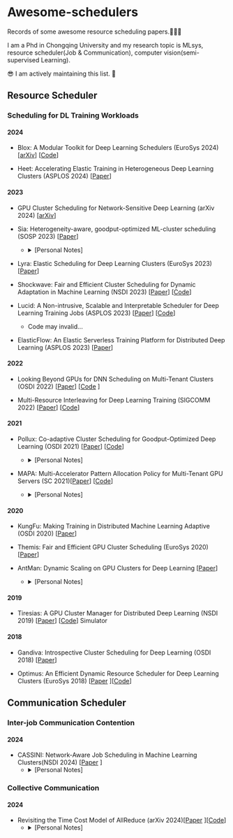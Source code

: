 # Awesome-schedulers
Records of some awesome resource scheduling papers.🚀🚀🚀

I am a Phd in Chongqing University and my research topic is MLsys, resource scheduler(Job & Communication), computer vision(semi-supervised Learning).

😎 I am actively maintaining this list. 💪
## Resource Scheduler
### Scheduling for DL Training Workloads
#### 2024

* Blox: A Modular Toolkit for Deep Learning Schedulers (EuroSys 2024) [[arXiv](https://arxiv.org/pdf/2312.12621)]  [[Code](https://github.com/msr-fiddle/blox)]

* Heet: Accelerating Elastic Training in Heterogeneous  Deep Learning Clusters (ASPLOS 2024) [[Paper](https://dl.acm.org/doi/10.1145/3620665.3640375)]

#### 2023
* GPU Cluster Scheduling for Network-Sensitive Deep Learning (arXiv 2024) [[arXiv](https://arxiv.org/abs/2401.16492)]

* Sia: Heterogeneity-aware, goodput-optimized ML-cluster scheduling (SOSP 2023) [[Paper](https://dl.acm.org/doi/10.1145/3600006.3613175)]
  - <details>  
    <summary>[Personal Notes]</summary>
    
    # Background
    Sia categorizes the existing schedulers as follows:
    
    (1) Heterogeneity-aware Schedulers: Focus on the heterogeneity of resources, considering the computational performance differences between different GPUs.
    
    (2) Adaptivity-aware Schedulers: **Focus on the elasticity of tasks**, which can adjust the number of GPU allocations according to the resource status of the cluster, such as dynamically adjusting the mini-batch size, automatically increasing or decreasing GPU resources.
    
    (3) Traditional Static Schedulers: Adopt **fixed resource allocation strategies**, such as specifying GPU requirements at the time of task submission, which cannot be adjusted adaptively according to the cluster load.
    
    The existing scheduler cannot optimize simultaneously:
    
    1) Utilization of heterogeneous GPU resources
    
       2) Dynamic adaptation capability of tasks
    
       3) Overall throughput/goodput
    
    For example:
    
    Gavel, when the load is high, due to the inability to adjust the scale of tasks, can lead to inefficient utilization of GPU resources.
    
    Pollux cannot effectively match tasks with GPUs in heterogeneous clusters, causing some tasks to run on **inappropriate GPUs**, affecting training efficiency.
        
    # Innovations  
    (1) At the same time, optimize GPU resource heterogeneity and task elasticity
    
    (2) Low-overhead Throughput Modeling Method
    
    - Existing schedulers require a large amount of experimental data to measure the throughput of different tasks on different GPU resources before scheduling, which leads to:
    
      - **High data collection costs** (requires running a large number of benchmark tests in advance).
    
      - **Low scheduling efficiency for new tasks** (requires waiting for sufficient test data).
    
      The throughput of GPU tasks is affected by various factors such as **GPU type, the computational characteristics of the task itself, and the number of GPUs**. Traditional methods need to **completely traverse all possible GPU combinations**, resulting in excessive computational overhead.
    
    **Sia adopts a "Bootstrap Throughput Modeling" method**, with the core idea being:
    
    - When a task is submitted, **only the minimum test is performed on a single GPU** to obtain basic throughput data.
    
      - A simple **ratio model** (ratio model) is used to predict the throughput on different GPU types:
    
        - For example, if the throughput of a task on a T4 GPU is X, and the standard throughput on an A100 is 2X, it is inferred that the throughput on the A100 is also 2X.
    
    (3) Introduction of Integer Linear Programming (ILP) Scheduling Optimization Framework
    
    Most existing methods adopt **heuristic scheduling algorithms**, leading to:
    
    - **Too large search space**: For a large GPU cluster, there may be thousands or even tens of thousands of GPU task allocation schemes, and simple heuristic search is difficult to find the global optimal solution.
    
      - **Poor adaptability**: When task load changes dynamically, heuristic methods cannot quickly adjust the matching of tasks and resources, leading to a decrease in scheduling efficiency.
    
    Pollux uses **Genetic Algorithm (GA)** for task allocation, but this method has **high computational cost and poor scalability**, and when the GPU scale reaches 1000+, the scheduling time may exceed 10 minutes.
    
    Integer Linear Programming (ILP) is more suitable for complex GPU task scheduling problems than traditional heuristic methods.
    
    - **Sia uses ILP for global optimization, which can optimize multiple factors simultaneously, such as task throughput, GPU type matching, and task fairness.**
    
      - ILP ensures through constraint conditions:
    
        - **Tasks are not allocated to overloaded GPUs**.
    
        - **The allocation of GPU resources for tasks can be dynamically adjusted according to the load**.
    
        - **Resource allocation between different tasks is fair** (i.e., no task will occupy a large amount of GPU resources for a long time).
    
      - **Sia's ILP scheduling method can complete optimization calculations in a few seconds, allowing it to scale to large clusters with 2000+ GPUs.**

    (4) Scalable Phased Scheduling Strategy
    
    Existing schedulers typically use **single-phase scheduling**, which means deciding the GPU allocation for all tasks simultaneously in each scheduling round. However, this method has the following issues:
    
    - **High computational cost**: In large-scale GPU clusters, each scheduling round requires searching through a large number of GPU combinations, resulting in high computational complexity.
    
      - **Poor adaptability**: During task execution, GPU resources may change dynamically (such as task completion or new tasks joining), and single-phase scheduling cannot adjust quickly.
    
      - **GPU resource fragmentation**: Tasks may be randomly assigned to GPUs, leading to underutilization of GPU resources.
    
    **Sia adopts a "two-phase scheduling" strategy:**
    
    1. **Resource Allocation**: Decide the GPU type and quantity for tasks first to maximize throughput.
    
       2. **Resource Mapping**: Then, based on the allocation results, find the optimal GPU combination in the physical cluster to reduce GPU migration costs.
    
    (5) Optimizing Fairness and GPU Task Scheduling Strategy
    
    Existing methods (such as Shockwave, Pollux) cannot achieve the best balance between fairness and throughput:
    
    - Shockwave emphasizes fairness too much, leading to a decrease in overall throughput.
    
      - Pollux tends to maximize throughput, resulting in some tasks not receiving GPU resources for a long time.
    
      - **Sia achieves scheduling optimization through "Fairness Parameter":**
    
        - **The GPU allocation for tasks can be adjusted according to different priorities**, ensuring that all tasks have a chance to obtain GPU resources.
    
        - **The scheduler can adjust the fairness parameter to find the best balance point between throughput and fairness**.
    
        - **Compared to Pollux, Sia increases throughput while reducing the waiting time for tasks, improving the overall efficiency of the cluster.**

      </details>
  * Lyra: Elastic Scheduling for Deep Learning Clusters (EuroSys 2023) [[Paper](https://dl.acm.org/doi/10.1145/3552326.3587445)]

  * Shockwave: Fair and Efficient Cluster Scheduling for Dynamic Adaptation in Machine Learning (NSDI 2023) [[Paper](https://www.usenix.org/conference/nsdi23/presentation/zheng)]  [[Code](https://github.com/uw-mad-dash/shockwave)]

  * Lucid: A Non-intrusive, Scalable and Interpretable Scheduler for Deep Learning Training Jobs (ASPLOS 2023) [[Paper](https://dl.acm.org/doi/10.1145/3575693.3575705)] [[Code](https://github.com/S-Lab-System-Group/Lucid)]
    - Code may invalid...

  * ElasticFlow: An Elastic Serverless Training Platform for Distributed Deep Learning (ASPLOS 2023) [[Paper](https://dl.acm.org/doi/10.1145/3575693.3575721)]

#### 2022
* Looking Beyond GPUs for DNN Scheduling on Multi-Tenant Clusters (OSDI 2022) [[Paper](https://www.usenix.org/conference/osdi22/presentation/mohan)] [[Code](https://github.com/msr-fiddle/synergy) ]

* Multi-Resource Interleaving for Deep Learning Training (SIGCOMM 2022) [[Paper](http://yibozhu.com/doc/muri-sigcomm22.pdf)] [[Code](https://github.com/Rivendile/Muri)]

#### 2021
* Pollux: Co-adaptive Cluster Scheduling for Goodput-Optimized Deep Learning (OSDI 2021) [[Paper](https://www.usenix.org/conference/osdi21/presentation/qiao)] [[Code](https://github.com/petuum/adaptdl)] 
  - <details>  
    <summary>[Personal Notes]</summary>  
  
      # Problem Statement  
      The elastic scheduler can dynamically select the number of resources but ignores adjustments to model hyperparameters (batch size & learning rate).  
    
      # Innovations  
      1. **Elastic and Resource-Adaptive DLT Job Scheduler**: A novel scheduler that adapts to resource availability.  
      2. **Balancing Throughput and Statistical Efficiency**: DL jobs should strike a balance between system throughput and statistical efficiency.  
      3. **Goodput Definition**: $\( \text{goodput} = \text{throughput} \times \text{statistical efficiency} \)  $
      4. **Dynamic Adjustment of Batch Size and Learning Rate**: At the job level, Pollux dynamically adjusts batch size and learning rate to optimally utilize allocated resources based on goodput.  
      5. **Dynamic Resource Reallocation**: Resources are dynamically (re)allocated based on the throughput of jobs across the shared cluster, including objectives like fairness and job completion time, according to the Speedup Function.  
      6. **Multi-Objective Optimization Problem Modeling**: The problem is modeled as a multi-objective optimization issue, solved using genetic algorithms.  
    
      # Limitations Analysis  
      1. **Large Solution Space**: The coupling of resource allocation and job placement leads to a large solution space, resulting in slow solving speeds and difficulties in scaling to large clusters (Sia).  
      2. **Impact on Model Accuracy**: Dynamically adjusting batch size may reduce the accuracy of model tasks.  
    </details> 

* MAPA: Multi-Accelerator Pattern Allocation Policy for Multi-Tenant GPU Servers (SC 2021)[[Paper](https://dl.acm.org/doi/pdf/10.1145/3458817.3480853)]  [[Code](https://github.com/socal-ucr/MAPA)] 
  - <details>
      <summary>[Personal Notes]</summary> 
    
      # Problem Statement 
      The existing resource allocation strategies are unable to effectively address the communication patterns between complex topological interconnections and diverse ML workloads, resulting in fragmentation.
  
      # Motivations
      1. The heterogeneous connection methods (NVLink, PCIe) have different bandwidths, and the connection of accelerators is not uniform, which can be affected by the low-bandwidth PCIe links.
      2. The co-located placement method poses challenges for high-performance workloads, affecting both performance and security.
      3. There are differences in fragmentation impact and the bandwidth sensitivity of ML tasks.
  
      # Innovations 
      1. **Abstract Graph**: Abstract multiple accelerator applications and servers into smaller application graphs and larger hardware graphs. The application graph captures the demands of computational accelerators and the communication topology of workloads among accelerators (communication patterns between GPUs); the hardware graph captures the topology of the accelerator system (vertices represent computational accelerators such as GPUs, while edges represent the available hardware connections on the server, such as NVLink and PCIe).
      2. Consider fragmentation and application bandwidth sensitivity during resource allocation.
      3. Employ a graph pattern matching approach to quantify the quality of resource allocation using fractions.
  
      # Summary
      This article has provided me with some insights regarding "predicting the bandwidth required for communication." For elastic scheduling, when tasks are adaptive, the effBW method (from this article) can be used to predict the bandwidth needed for communication based on different resource allocation schemes. 

      Additionally, the author's analysis of the scheduling process has also inspired me. To maximize the overall performance of scheduled jobs, the pattern selection strategy must consider: 
      1.  The effective bandwidth allocated.
      2.  The bandwidth sensitivity of the jobs (using known bandwidth sensitivity, as shown in Figure 6, primarily through analyzing the relationship between execution time and the allocated link). 
      3.  Avoiding the situation where future bandwidth-sensitive jobs lack effective bandwidth.
  
</details> 

#### 2020
* KungFu: Making Training in Distributed Machine Learning Adaptive (OSDI 2020) [[Paper](https://www.usenix.org/conference/osdi20/presentation/mai)]
  
* Themis: Fair and Efficient GPU Cluster Scheduling (EuroSys 2020) [[Paper](https://www.usenix.org/conference/nsdi20/presentation/mahajan)]

* AntMan: Dynamic Scaling on GPU Clusters for Deep Learning [[Paper](https://www.usenix.org/system/files/osdi20-xiao.pdf)]
  - <details>
    <summary>[Personal Notes]</summary> 
    
    I got a scholar's summary of this paper on Zhihu, and I would like to share it with you here. [[Summary](https://zhuanlan.zhihu.com/p/451238714)]
    Especially Section 2.3, I will quote the content here.
    
    # Challenges & Solutions
    The design of the Local Coordinator incorporates considerations for dynamic allocation of display memory and computing resources, mainly addressing the following three issues:
    
    - Q1:How to ensure the performance of the resource-guarantee tasks?
    
    - A1: For the first question, AntMan's approach is to first ensure the stable execution of the resource-guarantee tasks; then allocate GPU memory and computational units to opportunistic tasks; finally, observe whether the performance of the resource-guarantee tasks has been affected. The method to judge whether the performance has been affected is to observe the execution time of the mini-batch.
    
    - Q2:How to handle the surge in demand for resource-guarantee tasks?
    
    - A2: If it is a memory mutation situation, first use host memory as temporary storage to reduce the use of GPU memory for opportunistic tasks; then increase the GPU memory allocation for resource-guarantee tasks. The same method applies to a surge in demand for computational units.
    
    - Q3:How to use a greedy method to maximize the performance of opportunistic tasks?

    - A3: The scenario of the last question is when multi-GPU tasks are waiting for GPU resources, the situation of GPU idle resources that have already been allocated. For this problem, AntMan's solution is to use a greedy algorithm to maximize the efficiency of GPU VRAM usage. "Figure 10" shows the practical basis for using a greedy algorithm—the performance gap perceived in terms of VRAM limitations of different models is very large, for example, reducing the SR model's 90% VRAM allocation only results in a 25% performance loss, while reducing the ResNet model's 10% VRAM causes a 60% performance loss. Therefore, AntMan prioritizes allocating GPUs to tasks that can improve performance in the opportunistic task competition scenario.
    </details> 
    
#### 2019
* Tiresias: A GPU Cluster Manager for Distributed Deep Learning (NSDI 2019) [[Paper](https://www.usenix.org/conference/nsdi19/presentation/gu)] [[Code](https://github.com/SymbioticLab/Tiresias)] Simulator

#### 2018
* Gandiva: Introspective Cluster Scheduling for Deep Learning (OSDI 2018) [[Paper](https://www.usenix.org/conference/osdi18/presentation/xiao)]


* Optimus: An Efficient Dynamic Resource Scheduler for Deep Learning Clusters (EuroSys 2018) [[Paper](https://dl.acm.org/doi/10.1145/3190508.3190517) ][[Code](https://github.com/pengyanghua/optimus)]



## Communication Scheduler
### Inter-job Communication Contention
#### 2024
* CASSINI: Network-Aware Job Scheduling in Machine Learning Clusters(NSDI 2024) [[Paper](https://www.usenix.org/conference/nsdi24/presentation/rajasekaran) ]
  - <details>
    <summary>[Personal Notes]</summary> 
    
    # Background
    In large-scale GPU training tasks, **communication overhead accounts for a significant proportion of the total training time**. However, existing schedulers (such as Themis and Pollux) mainly focus on the allocation of computing resources, while **ignoring the optimization of network communication resources**.
    
    # Challenges
    1. Current machine learning schedulers ignore the communication patterns between jobs when allocating GPU tasks, which leads to communication bottlenecks affecting training speed.

    2. How to optimize the network scheduling of distributed training jobs without modifying the underlying network protocols (such as ECN marking and congestion control)?

    3. How to automatically adjust the time shift (Time Shift) of jobs so that the computation and communication phases of multiple jobs overlap, thereby reducing network congestion?

    4. How to extend this method to be applicable to different machine learning models (such as VGG, ResNet, BERT, GPT-3, etc.) and different parallel training strategies (data parallelism, model parallelism, mixed parallelism)?
    
    # Motivation
    - **Geometric abstraction**:
      - The researchers proposed a "time loop" geometric model that maps the communication period of a job to a circle, so that the communication requirements of each iteration can be optimized through the rotation angle to minimize overlap.
      - By optimizing the Time-Shift of jobs, CASSINI makes the calculation and communication phases of multiple jobs staggered in time, improving network utilization.
    - **Affinity Graph**:
      - The researchers constructed a **Bipartite Graph**, in which one set of vertices represents jobs, the other set of vertices represents network links, and the weights of edges represent the communication load of jobs on the link.
      - By traversing the graph, CASSINI calculates the **optimal time offset** for all jobs, ensuring that jobs on the same network link can stagger communication phases to the greatest extent possible.
    - **Optimization method**:
      - The researchers proposed an **optimization model** to calculate the **optimal rotation angle** of the job, thereby determining the time offset value, so that the job's communication mode on the shared link achieves optimal interleaving
      </details> 

### Collective Communication 
#### 2024
* Revisiting the Time Cost Model of AllReduce (arXiv 2024)[[Paper](https://arxiv.org/pdf/2409.04202) ][[Code](https://anonymous.4open.science/r/AllreduceBenchmark-StreamEmulator-CCF4)]
  - <details>  
    <summary>[Personal Notes]</summary>  
  
      #  Background
      - AllReduce is a key communication primitive widely used in fields such as distributed machine learning (DML) and HPC, and its performance directly affects overall computational efficiency. The traditional (𝛼, 𝛽, 𝛾) model includes startup latency (𝛼), communication cost (𝛽), and computational cost (𝛾), but with the evolution of hardware and network technology, this model is difficult to accurately describe the actual time overhead of AllReduce in modern high-performance clusters.
      - (𝛼, 𝛽, 𝛾) Model: TimeCost=A×α+B×β+C×γ
        - **𝛼** represents the **startup** or **fixed delay cost**, including fixed overheads such as communication initialization and link latency.
        - **𝛽** represents the **communication cost**, which is related to the link bandwidth, i.e., the cost per unit of data transmission.
        - **𝛾** represents the **computation cost**, which is the computational overhead of processing aggregation operations (such as summation, maximum value retrieval, etc.), and is related to the computational capability of the processor.
      - Collective Communication Foundation
        - **Parameter Server**: Each processor aggregates data to a central node (parameter server), which performs the reduction operation and then broadcasts the result back to all nodes. **This method is usually less efficient because the central node is prone to become a bottleneck, and the resources of other nodes are not fully utilized.**
        - **Ring-Allreduce: (reduceScatter-allGather):** The data is divided into multiple blocks, and each node is responsible for the reduction of its local data portion only in the first phase (ReduceScatter). Subsequently, in the second phase (AllGather), each node exchanges its reduced data blocks with other nodes to complete the global reduction operation.
        - **Recursive Halving and Doubling (RHD):** In each step, processors are paired off, and they exchange half of their data to complete local reduction. The doubling phase uses a pairing strategy similar to recursive halving, but at this point, the data blocks exchanged in each step keep doubling until each processor has the complete reduced result. That is, the doubling phase propagates the reduction results in reverse, and it also requires log₂(N) steps.
      # Motivations
      - Traditional models are insufficient to meet modern cluster demands:
        - **Increased memory access and NIC bandwidth** result in memory access overhead that is no longer negligible.
        - **Incast issues caused by high concurrency communication** (a large number of nodes sending data to one or a few nodes simultaneously) lead to the target nodes being overwhelmed, which is due to network congestion or switch buffer being rapidly filled, resulting in significant increased latency.
      - Accurate Modeling to Guide Algorithm Design Issues:
        - **Constructing heuristic AllReduce scheme generation methods for tree topology**. This is because it is an NP-hard problem under any topology.
        - The generation method based on GenModel – namely **GenTree**, is a heuristic algorithm, mainly designed for automatically generating efficient AllReduce plans under tree topology, rather than simply selecting an existing AllReduce method. It generates communication plans that adapt to the current cluster characteristics by weighing the two indicators of incast and memory access, thereby improving overall communication efficiency.
      ## Theoretical Foundation Framework
      - The (𝛼, 𝛽, 𝛾) model adopted by the cutting-edge work divides the AllReduce process into three parts: initiation, communication, and computation. 
      - Based on a large number of experiments, two new cost items are added to the original model:
        - Incast Cost Item: Reflects the delay caused by data aggregation (incast) in large-scale concurrent communication. 
        - Memory Access Cost Item: As the network speed increases, the cost of memory reading and writing during the execution of computational tasks by computing devices (CPU/GPU) gradually becomes an indispensable factor.
    </details> 